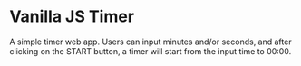 # Vanilla JS Timer
A simple timer web app. Users can input minutes and/or seconds, and after clicking on the START button, a timer will start from the input time to 00:00.
